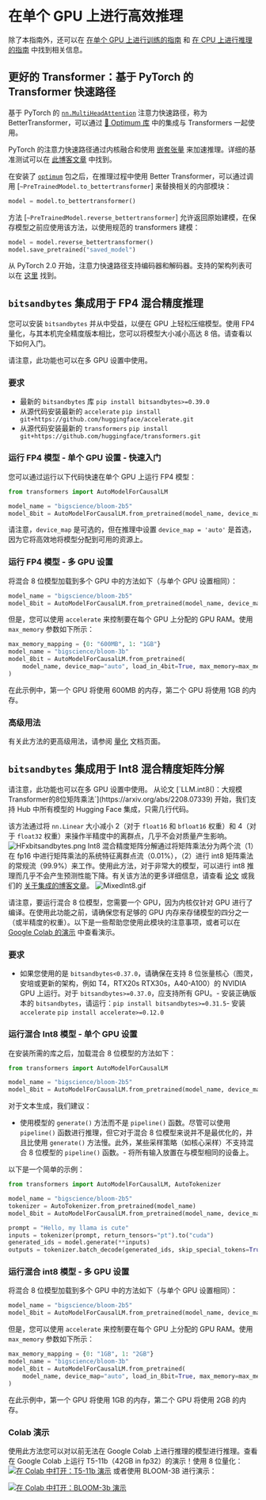 <!--版权所有 2022 年 HuggingFace 团队。保留所有权利。
根据 Apache License，Version 2.0（即“许可证”）获得许可；除非符合许可证的规定，否则您不得使用此文件。您可以在以下位置获取许可证的副本
http://www.apache.org/licenses/LICENSE-2.0
除非适用法律要求或书面同意，根据许可证分发的软件是按 "按原样" 基础分发的，不附带任何明示或暗示的保证或条件。有关许可证的详细信息，请参见许可证。
⚠️ 请注意，此文件是 Markdown 格式，但包含特定于我们的 doc-builder（类似于 MDX）的语法，可能无法在您的 Markdown 查看器中正确呈现。渲染。
-->


# 在单个 GPU 上进行高效推理

除了本指南外，还可以在 [在单个 GPU 上进行训练的指南](perf_train_gpu_one) 和 [在 CPU 上进行推理的指南](perf_infer_cpu) 中找到相关信息。
## 更好的 Transformer：基于 PyTorch 的 Transformer 快速路径

基于 PyTorch 的 [`nn.MultiHeadAttention`](https://pytorch.org/blog/a-better-transformer-for-fast-transformer-encoder-inference/) 注意力快速路径，称为 BetterTransformer，可以通过 [🤗 Optimum 库](https://huggingface.co/docs/optimum/bettertransformer/overview) 中的集成与 Transformers 一起使用。

PyTorch 的注意力快速路径通过内核融合和使用 [嵌套张量](https://pytorch.org/docs/stable/nested.html) 来加速推理。详细的基准测试可以在 [此博客文章](https://medium.com/pytorch/bettertransformer-out-of-the-box-performance-for-huggingface-transformers-3fbe27d50ab2) 中找到。

在安装了 [`optimum`](https://github.com/huggingface/optimum) 包之后，在推理过程中使用 Better Transformer，可以通过调用 [`~PreTrainedModel.to_bettertransformer`] 来替换相关的内部模块：
```python
model = model.to_bettertransformer()
```

方法 [`~PreTrainedModel.reverse_bettertransformer`] 允许返回原始建模，在保存模型之前应使用该方法，以使用规范的 transformers 建模：
```python
model = model.reverse_bettertransformer()
model.save_pretrained("saved_model")
```

从 PyTorch 2.0 开始，注意力快速路径支持编码器和解码器。支持的架构列表可以在 [这里](https://huggingface.co/docs/optimum/bettertransformer/overview#supported-models) 找到。

## `bitsandbytes` 集成用于 FP4 混合精度推理
您可以安装 `bitsandbytes` 并从中受益，以便在 GPU 上轻松压缩模型。使用 FP4 量化，与其本机完全精度版本相比，您可以将模型大小减小高达 8 倍。请查看以下如何入门。
<Tip>

请注意，此功能也可以在多 GPU 设置中使用。
</Tip>

### 要求

- 最新的 `bitsandbytes` 库 `pip install bitsandbytes>=0.39.0`
- 从源代码安装最新的 `accelerate` `pip install git+https://github.com/huggingface/accelerate.git`
- 从源代码安装最新的 `transformers` `pip install git+https://github.com/huggingface/transformers.git`

### 运行 FP4 模型 - 单个 GPU 设置 - 快速入门

您可以通过运行以下代码快速在单个 GPU 上运行 FP4 模型：
```py
from transformers import AutoModelForCausalLM

model_name = "bigscience/bloom-2b5"
model_8bit = AutoModelForCausalLM.from_pretrained(model_name, device_map="auto", load_in_4bit=True)
```

请注意，`device_map` 是可选的，但在推理中设置 `device_map = 'auto'` 是首选，因为它将高效地将模型分配到可用的资源上。

### 运行 FP4 模型 - 多 GPU 设置

将混合 8 位模型加载到多个 GPU 中的方法如下（与单个 GPU 设置相同）：

```py
model_name = "bigscience/bloom-2b5"
model_8bit = AutoModelForCausalLM.from_pretrained(model_name, device_map="auto", load_in_4bit=True)
```
但是，您可以使用 `accelerate` 来控制要在每个 GPU 上分配的 GPU RAM。使用 `max_memory` 参数如下所示：
```py
max_memory_mapping = {0: "600MB", 1: "1GB"}
model_name = "bigscience/bloom-3b"
model_8bit = AutoModelForCausalLM.from_pretrained(
    model_name, device_map="auto", load_in_4bit=True, max_memory=max_memory_mapping
)
```

在此示例中，第一个 GPU 将使用 600MB 的内存，第二个 GPU 将使用 1GB 的内存。

### 高级用法

有关此方法的更高级用法，请参阅 [量化](main_classes/quantization) 文档页面。

## `bitsandbytes` 集成用于 Int8 混合精度矩阵分解

<Tip>
请注意，此功能也可以在多 GPU 设置中使用。
从论文 [`LLM.int8()：大规模Transformer的8位矩阵乘法`](https://arxiv.org/abs/2208.07339) 开始，我们支持 Hub 中所有模型的 Hugging Face 集成，只需几行代码。

该方法通过将 `nn.Linear` 大小减小 2（对于 `float16` 和 `bfloat16` 权重）和 4（对于 `float32` 权重）来操作半精度中的离群点，几乎不会对质量产生影响。
![HFxbitsandbytes.png](https://s3.amazonaws.com/moonup/production/uploads/1659861207959-62441d1d9fdefb55a0b7d12c.png)
Int8 混合精度矩阵分解通过将矩阵乘法分为两个流（1）在 fp16 中进行矩阵乘法的系统特征离群点流（0.01%），（2）进行 int8 矩阵乘法的常规流（99.9%）来工作。使用此方法，对于非常大的模型，可以进行 int8 推理而几乎不会产生预测性能下降。有关该方法的更多详细信息，请查看 [论文](https://arxiv.org/abs/2208.07339) 或我们的 [关于集成的博客文章](https://huggingface.co/blog/hf-bitsandbytes-integration)。
![MixedInt8.gif](https://s3.amazonaws.com/moonup/production/uploads/1660567469965-62441d1d9fdefb55a0b7d12c.gif)

请注意，要运行混合 8 位模型，您需要一个 GPU，因为内核仅针对 GPU 进行了编译。在使用此功能之前，请确保您有足够的 GPU 内存来存储模型的四分之一（或半精度的权重）。以下是一些帮助您使用此模块的注意事项，或者可以在 [Google Colab 的演示](#colab-demos) 中查看演示。

### 要求

- 如果您使用的是 `bitsandbytes<0.37.0`，请确保在支持 8 位张量核心（图灵，安培或更新的架构，例如 T4，RTX20s RTX30s，A40-A100）的 NVIDIA GPU 上运行。对于 `bitsandbytes>=0.37.0`，应支持所有 GPU。- 安装正确版本的 `bitsandbytes`，请运行：`pip install bitsandbytes>=0.31.5`- 安装 `accelerate` `pip install accelerate>=0.12.0`

### 运行混合 Int8 模型 - 单个 GPU 设置

在安装所需的库之后，加载混合 8 位模型的方法如下：

```py
from transformers import AutoModelForCausalLM

model_name = "bigscience/bloom-2b5"
model_8bit = AutoModelForCausalLM.from_pretrained(model_name, device_map="auto", load_in_8bit=True)
```

对于文本生成，我们建议：
- 使用模型的 `generate()` 方法而不是 `pipeline()` 函数。尽管可以使用 `pipeline()` 函数进行推理，但它对于混合 8 位模型来说并不是最优化的，并且比使用 `generate()` 方法慢。此外，某些采样策略（如核心采样）不支持混合 8 位模型的 `pipeline()` 函数。- 将所有输入放置在与模型相同的设备上。

以下是一个简单的示例：

```py
from transformers import AutoModelForCausalLM, AutoTokenizer

model_name = "bigscience/bloom-2b5"
tokenizer = AutoTokenizer.from_pretrained(model_name)
model_8bit = AutoModelForCausalLM.from_pretrained(model_name, device_map="auto", load_in_8bit=True)

prompt = "Hello, my llama is cute"
inputs = tokenizer(prompt, return_tensors="pt").to("cuda")
generated_ids = model.generate(**inputs)
outputs = tokenizer.batch_decode(generated_ids, skip_special_tokens=True)
```


### 运行混合 int8 模型 - 多 GPU 设置

将混合 8 位模型加载到多个 GPU 中的方法如下（与单个 GPU 设置相同）：
```py
model_name = "bigscience/bloom-2b5"
model_8bit = AutoModelForCausalLM.from_pretrained(model_name, device_map="auto", load_in_8bit=True)
```

但是，您可以使用 `accelerate` 来控制要在每个 GPU 上分配的 GPU RAM。使用 `max_memory` 参数如下所示：
```py
max_memory_mapping = {0: "1GB", 1: "2GB"}
model_name = "bigscience/bloom-3b"
model_8bit = AutoModelForCausalLM.from_pretrained(
    model_name, device_map="auto", load_in_8bit=True, max_memory=max_memory_mapping
)
```

在此示例中，第一个 GPU 将使用 1GB 的内存，第二个 GPU 将使用 2GB 的内存。

### Colab 演示

使用此方法您可以对以前无法在 Google Colab 上进行推理的模型进行推理。查看在 Google Colab 上运行 T5-11b（42GB in fp32）的演示！使用 8 位量化：
[![在 Colab 中打开：T5-11b 演示](https://colab.research.google.com/assets/colab-badge.svg)](https://colab.research.google.com/drive/1YORPWx4okIHXnjW7MSAidXN29mPVNT7F?usp=sharing)
或者使用 BLOOM-3B 进行演示：

[![在 Colab 中打开：BLOOM-3b 演示](https://colab.research.google.com/assets/colab-badge.svg)](https://colab.research.google.com/drive/1qOjXfQIAULfKvZqwCen8-MoWKGdSatZ4?usp=sharing)